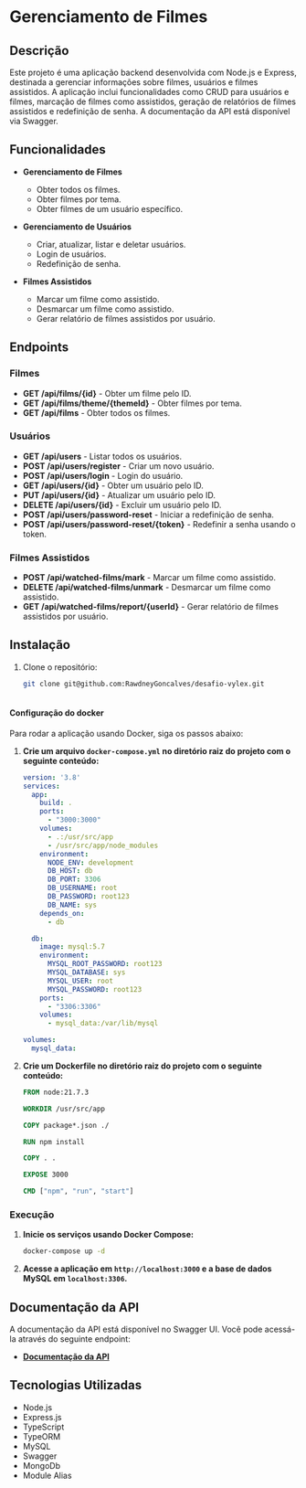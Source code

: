 # Gerenciamento de Filmes

## Descrição

Este projeto é uma aplicação backend desenvolvida com Node.js e Express, destinada a gerenciar informações sobre filmes, usuários e filmes assistidos. A aplicação inclui funcionalidades como CRUD para usuários e filmes, marcação de filmes como assistidos, geração de relatórios de filmes assistidos e redefinição de senha. A documentação da API está disponível via Swagger.

## Funcionalidades

- **Gerenciamento de Filmes**
  - Obter todos os filmes.
  - Obter filmes por tema.
  - Obter filmes de um usuário específico.

- **Gerenciamento de Usuários**
  - Criar, atualizar, listar e deletar usuários.
  - Login de usuários.
  - Redefinição de senha.

- **Filmes Assistidos**
  - Marcar um filme como assistido.
  - Desmarcar um filme como assistido.
  - Gerar relatório de filmes assistidos por usuário.

## Endpoints

### Filmes

- **GET /api/films/{id}** - Obter um filme pelo ID.
- **GET /api/films/theme/{themeId}** - Obter filmes por tema.
- **GET /api/films** - Obter todos os filmes.

### Usuários

- **GET /api/users** - Listar todos os usuários.
- **POST /api/users/register** - Criar um novo usuário.
- **POST /api/users/login** - Login do usuário.
- **GET /api/users/{id}** - Obter um usuário pelo ID.
- **PUT /api/users/{id}** - Atualizar um usuário pelo ID.
- **DELETE /api/users/{id}** - Excluir um usuário pelo ID.
- **POST /api/users/password-reset** - Iniciar a redefinição de senha.
- **POST /api/users/password-reset/{token}** - Redefinir a senha usando o token.

### Filmes Assistidos

- **POST /api/watched-films/mark** - Marcar um filme como assistido.
- **DELETE /api/watched-films/unmark** - Desmarcar um filme como assistido.
- **GET /api/watched-films/report/{userId}** - Gerar relatório de filmes assistidos por usuário.

## Instalação

1. Clone o repositório:

   ```bash
   git clone git@github.com:RawdneyGoncalves/desafio-vylex.git
 


 #### Configuração do docker

Para rodar a aplicação usando Docker, siga os passos abaixo:

1. **Crie um arquivo `docker-compose.yml` no diretório raiz do projeto com o seguinte conteúdo:**

    ```yaml
    version: '3.8'
    services:
      app:
        build: .
        ports:
          - "3000:3000"
        volumes:
          - .:/usr/src/app
          - /usr/src/app/node_modules
        environment:
          NODE_ENV: development
          DB_HOST: db
          DB_PORT: 3306
          DB_USERNAME: root
          DB_PASSWORD: root123
          DB_NAME: sys
        depends_on:
          - db

      db:
        image: mysql:5.7
        environment:
          MYSQL_ROOT_PASSWORD: root123
          MYSQL_DATABASE: sys
          MYSQL_USER: root
          MYSQL_PASSWORD: root123
        ports:
          - "3306:3306"
        volumes:
          - mysql_data:/var/lib/mysql

    volumes:
      mysql_data:
    ```

2. **Crie um Dockerfile no diretório raiz do projeto com o seguinte conteúdo:**

    ```dockerfile
    FROM node:21.7.3

    WORKDIR /usr/src/app

    COPY package*.json ./

    RUN npm install

    COPY . .

    EXPOSE 3000

    CMD ["npm", "run", "start"]
    ```

### Execução

1. **Inicie os serviços usando Docker Compose:**

    ```bash
    docker-compose up -d
    ```

2. **Acesse a aplicação em `http://localhost:3000` e a base de dados MySQL em `localhost:3306`.**

## Documentação da API

A documentação da API está disponível no Swagger UI. Você pode acessá-la através do seguinte endpoint:

- **[Documentação da API](http://localhost:3000/api/docs)**

## Tecnologias Utilizadas

- Node.js
- Express.js
- TypeScript
- TypeORM
- MySQL
- Swagger
- MongoDb
- Module Alias